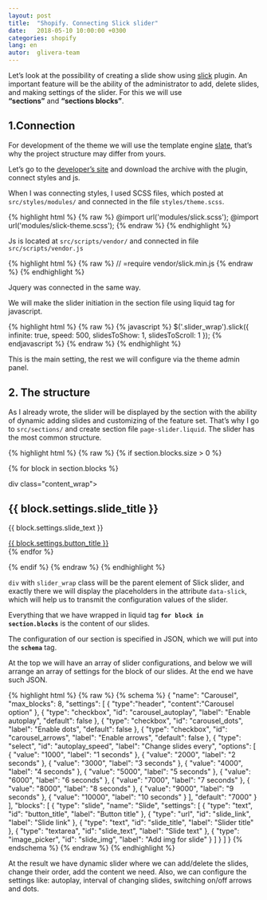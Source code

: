 ```yaml
---
layout: post
title:  "Shopify. Connecting Slick slider"
date:   2018-05-10 10:00:00 +0300
categories: shopify
lang: en
autor:  glivera-team
---
```


Let’s look at the possibility of creating a slide show using [slick](http://kenwheeler.github.io/slick/) plugin. An important feature will be the ability of the administrator to add, delete slides, and making settings of the slider. For this we will use <b>“sections”</b> and <b>“sections blocks”</b>.

## **1.Connection**

For development of the theme we will use the template engine [slate](https://shopify.github.io/slate/), that’s why the project structure may differ from yours.

Let’s go to the [developer’s site](http://kenwheeler.github.io/slick/) and download the archive with the plugin, connect styles and js.

When I was connecting styles, I used SCSS files, which posted at `src/styles/modules/` and connected in the file `styles/theme.scss`.


{% highlight html %}
{% raw  %}
@import url('modules/slick.scss');
@import url('modules/slick-theme.scss');
{% endraw %}
{% endhighlight %}

Js is located at `src/scripts/vendor/` and connected in file `src/scripts/vendor.js`

{% highlight html %}
{% raw  %}
// =require vendor/slick.min.js
{% endraw %}
{% endhighlight %}

Jquery was connected in the same way. 

We will make the slider initiation in the section file using liquid tag for javascript.

{% highlight html %}
{% raw  %}
{% javascript %}
$('.slider_wrap').slick({
infinite: true,
speed: 500,
slidesToShow: 1,
slidesToScroll: 1
});
{% endjavascript %}
{% endraw %}
{% endhighlight %}


This is the main setting, the rest we will configure via the theme admin panel. 

## **2. The structure**

As I already wrote, the slider will be displayed by the section with the ability of dynamic adding slides and customizing of the feature set. That’s why I go to `src/sections/` and create section file `page-slider.liquid`.
The slider has the most common structure. 

{% highlight html %}
{% raw  %}
{% if section.blocks.size > 0 %}
<div class="slider_wrap" data-slick='{"autoplay": {{ section.settings.carousel_autoplay }}, "autoplaySpeed": {{ section.settings.autoplay_speed }}, "dots": {{ section.settings.carousel_dots }}, "arrows": {{ section.settings.carousel_arrows }}}'>

  {% for block in section.blocks %}
    <div class="slider_item">
        <div class="slider_img_wrap">
          <img src="{{ block.settings.slide_img | img_url: 'original' }}" alt="" class="slider_img">
        </div>
      div class="content_wrap">
      <div class="slider_content">
        <h2 class="slider_title">{{  block.settings.slide_title }}</h2>
        <p class="slider_text">{{  block.settings.slide_text }}</p>
        <a href="{{ block.settings.slide_link }}" class="button">{{ block.settings.button_title }}</a>
      </div>
    </div>
  {% endfor %}
</div>
{% endif %}
{% endraw %}
{% endhighlight %}


`div` with `slider_wrap` class will be the parent element of Slick slider, and exactly there we will display the placeholders in the attribute `data-slick`, which will help us to transmit the configuration values of the slider.

Everything that we have wrapped in liquid tag **`for block in section.blocks`** is the content of our slides. 

The configuration of our section is specified in JSON, which we will put into the **`schema`** tag.

At the top we will have an array of slider configurations, and below we will arrange an array of settings for the block of our slides. At the end we have such JSON.

{% highlight html %}
{% raw  %}
{% schema %}
{
"name": "Carousel",
"max_blocks": 8,
"settings": [
  {
    "type":"header",
    "content":"Carousel option"
  },
  {
    "type": "checkbox",
    "id": "carousel_autoplay",
    "label": "Enable autoplay",
    "default": false
  },
  {
    "type": "checkbox",
    "id": "carousel_dots",
    "label": "Enable dots",
    "default": false
  },
  {
    "type": "checkbox",
    "id": "carousel_arrows",
    "label": "Enable arrows",
    "default": false
  },
  {
    "type": "select",
    "id": "autoplay_speed",
    "label": "Change slides every",
      "options": [
      { "value": "1000", "label": "1 seconds" },
      { "value": "2000", "label": "2 seconds" },
      { "value": "3000", "label": "3 seconds" },
      { "value": "4000", "label": "4 seconds" },
      { "value": "5000", "label": "5 seconds" },
      { "value": "6000", "label": "6 seconds" },
      { "value": "7000", "label": "7 seconds" },
      { "value": "8000", "label": "8 seconds" },
      { "value": "9000", "label": "9 seconds" },
      { "value": "10000", "label": "10 seconds" }
    ],
    "default": "7000"
  }
],
"blocks": [
  {
  "type": "slide",
  "name": "Slide",
  "settings": [
        {
          "type": "text",
          "id": "button_title",
          "label": "Button title"
        },
        {
          "type": "url",
          "id": "slide_link",
          "label": "Slide link"
        },
        {
          "type": "text",
          "id": "slide_title",
          "label": "Slider title"
        },
        {
          "type": "textarea",
          "id": "slide_text",
          "label": "Slide text"
        },
        {
          "type": "image_picker",
          "id": "slide_img",
          "label": "Add img for slide"
        }
      ]
    }
  ]
}
{% endschema %}
{% endraw %}
{% endhighlight %}


At the result we have dynamic slider where we can add/delete the slides, change their order, add the content we need. Also, we can configure the settings like: autoplay, interval of changing slides, switching on/off arrows and dots. 

<img alt="" src="../../../../i/slick1.jpg">